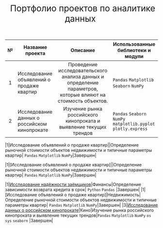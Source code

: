 <h1 style="font-weight:normal" align="center">
  &nbsp;Портфолио проектов по аналитике данных&nbsp;
</h1>
<br>

|№|Название проекта|Описание|Использованные библиотеки и модули|
|:-----:|-----|:-----:|-----|
|1|Исследование объявлений о продаже квартир|Проведение исследовательского анализа данных и определение параметров, которые влияют на стоимость объектов.| `Pandas` `Matplotlib` `Seaborn` `NumPy`|
|2|Исследование данных о российском кинопрокате|Изучение рынка российского кинопроката и выявление текущих трендов|`Pandas` `Seaborn` `NumPy` `matplotlib.pyplot` `plotly.express`|

|1|Исследование объявлений о продаже квартир||Определение рыночной стоимости объектов недвижимости и типичные параметры квартир| `Pandas` `Matplotlib` `NumPy`|Завершен|

|1|[Исследование объявлений о продаже квартир]||Определение рыночной стоимости объектов недвижимости и типичные параметры квартир| `Pandas` `Matplotlib` `NumPy`|Завершен|

|1|[Исследование надёжности заёмщиков](https://github.com/GavrikovIV/Yandex-practicum/tree/main/Analyze_borrowers_trustability)|Финансы|Определение зависимости возврата кредита в срок| `Python` `Pandas` |Завершен|
|1|[Исследование объявлений о продаже квартир]|Недвижимость|Определение рыночной стоимости объектов недвижимости и типичные параметры квартир| `Pandas` `Matplotlib` `NumPy`|Завершен|
|3|[Исследование данных о российском кинопрокате](https://github.com/GavrikovIV/Yandex-practicum/tree/main/film%20distribution)|Кино|Изучение рынка российского кинопроката и выявление текущих трендов|`Pandas` `Matplotlib` `NumPy` `os` `sys` `seaborn` |Завершен|
